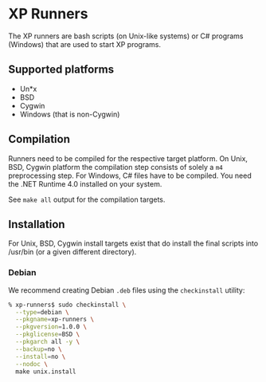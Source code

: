 # XP Runners

The XP runners are bash scripts (on Unix-like systems) or C# programs (Windows) that are used to start XP programs.

## Supported platforms

* Un*x
* BSD
* Cygwin
* Windows (that is non-Cygwin)

## Compilation

Runners need to be compiled for the respective target platform. On Unix, BSD, Cygwin platform the compilation step consists of solely a `m4` preprocessing step. For Windows, C# files have to be compiled. You need the .NET Runtime 4.0 installed on your system.

See `make all` output for the compilation targets.

## Installation

For Unix, BSD, Cygwin install targets exist that do install the final scripts into /usr/bin (or a given different directory).

### Debian

We recommend creating Debian `.deb` files using the `checkinstall` utility:

```sh
% xp-runners$ sudo checkinstall \
  --type=debian \
  --pkgname=xp-runners \
  --pkgversion=1.0.0 \
  --pkglicense=BSD \
  --pkgarch all -y \
  --backup=no \
  --install=no \
  --nodoc \
  make unix.install
```
